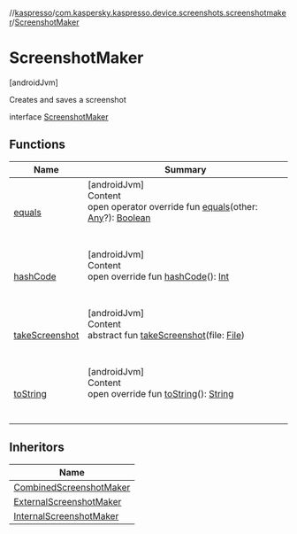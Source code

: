 //[kaspresso](../../index.md)/[com.kaspersky.kaspresso.device.screenshots.screenshotmaker](../index.md)/[ScreenshotMaker](index.md)



# ScreenshotMaker  
 [androidJvm] 

Creates and saves a screenshot

interface [ScreenshotMaker](index.md)   


## Functions  
  
|  Name|  Summary| 
|---|---|
| [equals](https://kotlinlang.org/api/latest/jvm/stdlib/kotlin/-any/equals.html)| [androidJvm]  <br>Content  <br>open operator override fun [equals](https://kotlinlang.org/api/latest/jvm/stdlib/kotlin/-any/equals.html)(other: [Any](https://kotlinlang.org/api/latest/jvm/stdlib/kotlin/-any/index.html)?): [Boolean](https://kotlinlang.org/api/latest/jvm/stdlib/kotlin/-boolean/index.html)  <br><br><br>
| [hashCode](https://kotlinlang.org/api/latest/jvm/stdlib/kotlin/-any/hash-code.html)| [androidJvm]  <br>Content  <br>open override fun [hashCode](https://kotlinlang.org/api/latest/jvm/stdlib/kotlin/-any/hash-code.html)(): [Int](https://kotlinlang.org/api/latest/jvm/stdlib/kotlin/-int/index.html)  <br><br><br>
| [takeScreenshot](take-screenshot.md)| [androidJvm]  <br>Content  <br>abstract fun [takeScreenshot](take-screenshot.md)(file: [File](https://developer.android.com/reference/kotlin/java/io/File.html))  <br><br><br>
| [toString](https://kotlinlang.org/api/latest/jvm/stdlib/kotlin/-any/to-string.html)| [androidJvm]  <br>Content  <br>open override fun [toString](https://kotlinlang.org/api/latest/jvm/stdlib/kotlin/-any/to-string.html)(): [String](https://kotlinlang.org/api/latest/jvm/stdlib/kotlin/-string/index.html)  <br><br><br>


## Inheritors  
  
|  Name| 
|---|
| [CombinedScreenshotMaker](../-combined-screenshot-maker/index.md)
| [ExternalScreenshotMaker](../-external-screenshot-maker/index.md)
| [InternalScreenshotMaker](../-internal-screenshot-maker/index.md)

